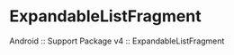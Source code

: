 ExpandableListFragment
======================

Android :: Support Package v4 :: ExpandableListFragment